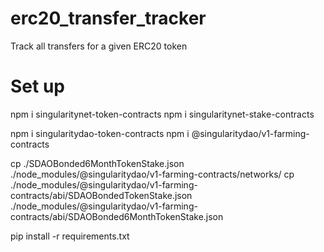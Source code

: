 # erc20_transfer_tracker
Track all transfers for a given ERC20 token

# Set up

npm i singularitynet-token-contracts
npm i singularitynet-stake-contracts

npm i singularitydao-token-contracts
npm i @singularitydao/v1-farming-contracts

cp ./SDAOBonded6MonthTokenStake.json ./node_modules/@singularitydao/v1-farming-contracts/networks/
cp ./node_modules/@singularitydao/v1-farming-contracts/abi/SDAOBondedTokenStake.json ./node_modules/@singularitydao/v1-farming-contracts/abi/SDAOBonded6MonthTokenStake.json

pip install -r requirements.txt